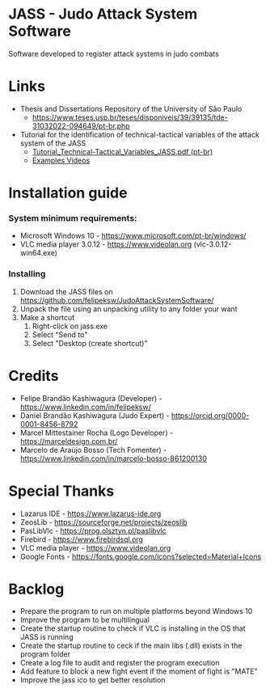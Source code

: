 # JASS - Judo Attack System Software

Software developed to register attack systems in judo combats

# Links
* Thesis and Dissertations Repository of the University of São Paulo
	* https://www.teses.usp.br/teses/disponiveis/39/39135/tde-31032022-094649/pt-br.php
* Tutorial for the identification of technical-tactical variables of the attack system of the JASS
	* [Tutorial_Technical-Tactical_Variables_JASS.pdf (pt-br)](Documents/Tutorial_Technical-Tactical_Variables_JASS.pdf)
	* [Examples Videos](/Documents/)

# Installation guide

### System minimum requirements:
* Microsoft Windows 10 - https://www.microsoft.com/pt-br/windows/
* VLC media player 3.0.12 - https://www.videolan.org (vlc-3.0.12-win64.exe)

### Installing
1. Download the JASS files on https://github.com/felipeksw/JudoAttackSystemSoftware/
2. Unpack the file using an unpacking utility to any folder your want
3. Make a shortcut
	1. Right-click on jass.exe
	2. Select "Send to"
	3. Select "Desktop (create shortcut)"

# Credits
* Felipe Brandão Kashiwagura (Developer) - https://www.linkedin.com/in/felipeksw/
* Daniel Brandão Kashiwagura (Judo Expert) - https://orcid.org/0000-0001-8456-8792
* Marcel Mittestainer Rocha (Logo Developer) - https://marceldesign.com.br/
* Marcelo de Araújo Bosso (Tech Fomenter) - https://www.linkedin.com/in/marcelo-bosso-861200130

# Special Thanks
* Lazarus IDE - https://www.lazarus-ide.org
* ZeosLib - https://sourceforge.net/projects/zeoslib
* PasLibVlc - https://prog.olsztyn.pl/paslibvlc
* Firebird - https://www.firebirdsql.org
* VLC media player - https://www.videolan.org
* Google Fonts - https://fonts.google.com/icons?selected=Material+Icons

# Backlog
* Prepare the program to run on multiple platforms beyond Windows 10
* Improve the program to be multilingual
* Create the startup routine to check if VLC is installing in the OS that JASS is running
* Create the startup routine to ceck if the main libs (.dll) exists in the program folder
* Create a log file to audit and register the program execution
* Add feature to block a new fight event if the moment of fight is "MATE"
* Improve the jass ico to get better resolution